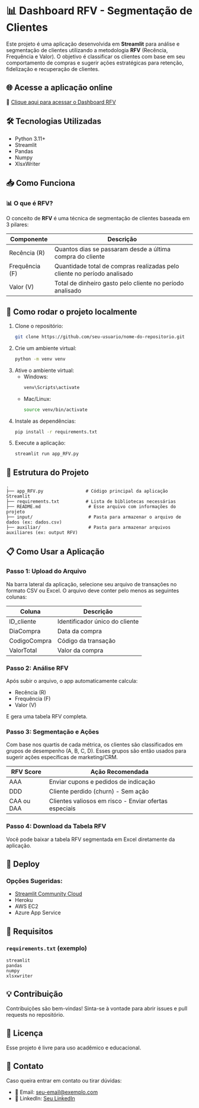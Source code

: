 
# 📊 Dashboard RFV - Segmentação de Clientes

Este projeto é uma aplicação desenvolvida em **Streamlit** para análise e segmentação de clientes utilizando a metodologia **RFV** (Recência, Frequência e Valor). O objetivo é classificar os clientes com base em seu comportamento de compras e sugerir ações estratégicas para retenção, fidelização e recuperação de clientes.

## 🌐 Acesse a aplicação online

🔗 [Clique aqui para acessar o Dashboard RFV](https://apprfv.streamlit.app/)

## 🛠️ Tecnologias Utilizadas

- Python 3.11+
- Streamlit
- Pandas
- Numpy
- XlsxWriter

## 📥 Como Funciona

### 📊 O que é RFV?
O conceito de **RFV** é uma técnica de segmentação de clientes baseada em 3 pilares:

| Componente | Descrição |
|---|---|
| Recência (R) | Quantos dias se passaram desde a última compra do cliente |
| Frequência (F) | Quantidade total de compras realizadas pelo cliente no período analisado |
| Valor (V) | Total de dinheiro gasto pelo cliente no período analisado |

## 🚀 Como rodar o projeto localmente

1. Clone o repositório:
    ```bash
    git clone https://github.com/seu-usuario/nome-do-repositorio.git
    ```
2. Crie um ambiente virtual:
    ```bash
    python -m venv venv
    ```
3. Ative o ambiente virtual:
    - Windows:
        ```bash
        venv\Scripts\activate
        ```
    - Mac/Linux:
        ```bash
        source venv/bin/activate
        ```
4. Instale as dependências:
    ```bash
    pip install -r requirements.txt
    ```
5. Execute a aplicação:
    ```bash
    streamlit run app_RFV.py
    ```

## 📂 Estrutura do Projeto

```
.
├── app_RFV.py                # Código principal da aplicação Streamlit
├── requirements.txt          # Lista de bibliotecas necessárias
├── README.md                  # Esse arquivo com informações do projeto
├── input/                     # Pasta para armazenar o arquivo de dados (ex: dados.csv)
├── auxiliar/                  # Pasta para armazenar arquivos auxiliares (ex: output RFV)
```

## 📋 Como Usar a Aplicação

### Passo 1: Upload do Arquivo
Na barra lateral da aplicação, selecione seu arquivo de transações no formato CSV ou Excel. O arquivo deve conter pelo menos as seguintes colunas:

| Coluna | Descrição |
|---|---|
| ID_cliente | Identificador único do cliente |
| DiaCompra | Data da compra |
| CodigoCompra | Código da transação |
| ValorTotal | Valor da compra |

### Passo 2: Análise RFV
Após subir o arquivo, o app automaticamente calcula:

- Recência (R)
- Frequência (F)
- Valor (V)

E gera uma tabela RFV completa.

### Passo 3: Segmentação e Ações
Com base nos quartis de cada métrica, os clientes são classificados em grupos de desempenho (A, B, C, D). Esses grupos são então usados para sugerir ações específicas de marketing/CRM.

| RFV Score | Ação Recomendada |
|---|---|
| AAA | Enviar cupons e pedidos de indicação |
| DDD | Cliente perdido (churn) - Sem ação |
| CAA ou DAA | Clientes valiosos em risco - Enviar ofertas especiais |

### Passo 4: Download da Tabela RFV
Você pode baixar a tabela RFV segmentada em Excel diretamente da aplicação.

## 📡 Deploy

### Opções Sugeridas:
- [Streamlit Community Cloud](https://streamlit.io/cloud)
- Heroku
- AWS EC2
- Azure App Service

## 📑 Requisitos

### `requirements.txt` (exemplo)
```
streamlit
pandas
numpy
xlsxwriter
```

## 💡 Contribuição

Contribuições são bem-vindas! Sinta-se à vontade para abrir issues e pull requests no repositório.

## 📜 Licença

Esse projeto é livre para uso acadêmico e educacional.

## 🔗 Contato

Caso queira entrar em contato ou tirar dúvidas:

- 📧 Email: seu-email@exemplo.com
- 🔗 LinkedIn: [Seu LinkedIn](https://linkedin.com/in/seu-perfil)

